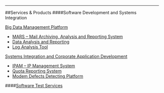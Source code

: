 - - -
##Services & Products
####Software Development and Systems Integration

[Big Data Management Platform](#/page/big-data-management-platform-and-applications)

- [MARS – Mail Archiving, Analysis and Reporting System](#/page/mars-email-archive-system)
- [Data Analysis and Reporting](#/page/data-analysis-and-reporting)
- [Log Analysis Tool](#/page/log-analysis-tool)

[Systems Integration and Corporate Application Development](#/page/corporate-application-development-and-system-integration)

- [IPAM – IP Management System](#/page/ipam-ip-management-system)
- [Quota Reporting System](#/page/quota-reporting-system)
- [Modem Defects Detecting Platform](#/page/modem-defects-detecting-platform)

####[Software Test Services](#/page/software-test-services)
